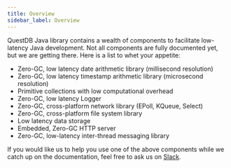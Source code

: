```yaml
---
title: Overview
sidebar_label: Overview
---
```


QuestDB Java library contains a wealth of components to facilitate low-latency
Java development. Not all components are fully documented yet, but we are
getting there. Here is a list to whet your appetite:

- Zero-GC, low latency date arithmetic library (millisecond resolution)
- Zero-GC, low latency timestamp arithmetic library (microsecond resolution)
- Primitive collections with low computational overhead
- Zero-GC, low latency Logger
- Zero-GC, cross-platform network library (EPoll, KQueue, Select)
- Zero-GC, cross-platform file system library
- Low latency data storage
- Embedded, Zero-GC HTTP server
- Zero-GC, low-latency inter-thread messaging library

If you would like us to help you use one of the above components while we catch
up on the documentation, feel free to ask us on
[Slack](https://questdb.slack.com).
